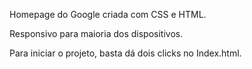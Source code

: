 Homepage do Google criada com CSS e HTML.

Responsivo para maioria dos dispositivos.

Para iniciar o projeto, basta dá dois clicks no Index.html.
